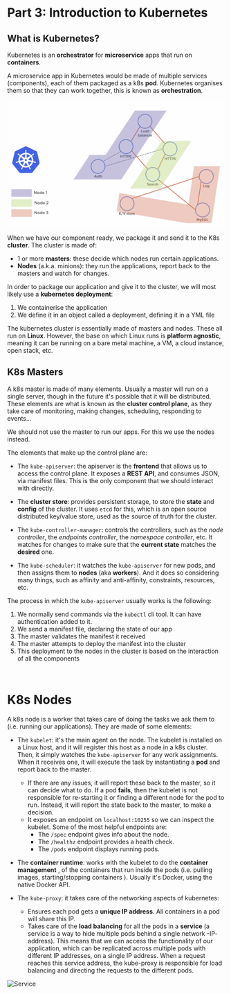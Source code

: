 # Part 3: Introduction to Kubernetes

## What is Kubernetes?

Kubernetes is an __orchestrator__ for __microservice__ apps that run on __containers__.

A microservice app in Kubernetes would be made of multiple services (components), each of them packaged as a k8s __pod__.
Kubernetes organises them so that they can work together, this is known as __orchestration__.

![K8s big picture](./images/k8s-big-picture.png)
<br/>

When we have our component ready, we package it and send it to the K8s __cluster__.
The cluster is made of:

- 1 or more __masters__: these decide which nodes run certain applications.
- __Nodes__ (a.k.a. minions): they run the applications, report back to the masters and watch for changes.

In order to package our application and give it to the cluster, we will most likely use a __kubernetes deployment__:
1. We containerise the application
2. We define it in an object called a deployment, defining it in a YML file

The kubernetes cluster is essentially made of masters and nodes. These all run on __Linux__. However, the base on which Linux runs is __platform agnostic__, meaning it can be running on a bare metal machine, a VM, a cloud instance, open stack, etc.
<br/>

## K8s Masters

A k8s master is made of many elements. Usually a master will run on a single server, though in the future it's possible that it will be distributed. These elements are what is known as the __cluster control plane__, as they take care of monitoring, making changes, scheduling, responding to events...

We should not use the master to run our apps. For this we use the nodes instead.

The elements that make up the control plane are:

* The `kube-apiserver`: the apiserver is the __frontend__ that allows us to access the control plane. It exposes a __REST API__, and consumes JSON, via manifest files. This is the only component that we should interact with directly. 

* The __cluster store__: provides persistent storage, to store the __state__ and __config__ of the cluster. It uses `etcd` for this, which is an open source distributed key/value store, used as the source of truth for the cluster.

* The `kube-controller-manager`: controls the controllers, such as the _node controller_, the _endpoints controller_, the _namespace controller_, etc. It watches for changes to make sure that the __current state__ matches the __desired__ one.

* The `kube-scheduler`: it watches the `kube-apiserver` for new pods, and then assigns them to __nodes__ (aka __workers__). And it does so considering many things, such as affinity and anti-affinity, constraints, resources, etc.


The process in which the `kube-apiserver` usually works is the following:

1. We normally send commands via the `kubectl` cli tool. It can have authentication added to it.
2. We send a manifest file, declaring the state of our app
3. The master validates the manifest it received
4. The master attempts to deploy the manifest into the cluster
5. This deployment to the nodes in the cluster is based on the interaction of all the components
<br/>


# K8s Nodes

A k8s node is a worker that takes care of doing the tasks we ask them to (i.e. running our applications). They are made of some elements:

* The `kubelet`: it's the main agent on the node. The kubelet is installed on a Linux host, and it will register this host as a node in a k8s cluster. Then, it simply watches the `kube-apiserver` for any work assignments. When it receives one, it will execute the task by instantiating a __pod__ and report back to the master.
  - If there are any issues, it will report these back to the master, so it can decide what to do. If a pod __fails__, then the kubelet is not responsible for re-starting it or finding a different node for the pod to run. Instead, it will report the state back to the master, to make a decision.
  - It exposes an endpoint on `localhost:10255` so we can inspect the kubelet. Some of the most helpful endpoints are:
    - The `/spec` endpoint gives info about the node.
    - The `/healthz` endpoint provides a health check.
    - The `/pods` endpoint displays running pods.

* The __container runtime__: works with the kubelet to do the __container management__ , of the containers that run inside the pods (i.e. pulling images, starting/stopping containers ). Usually it's Docker, using the native Docker API.

* The `kube-proxy`: it takes care of the networking aspects of kubernetes:
  - Ensures each pod gets a __unique IP address__. All containers in a pod will share this IP.
  - Takes care of the __load balancing__ for all the pods in a __service__ (a service is a way to hide multiple pods behind a single network -IP- address). This means that we can access the functionality of our application, which can be replicated across multiple pods with different IP addresses, on a single IP address. When a request reaches this service address, the kube-proxy is responsible for load balancing and directing the requests to the different pods.

![Service](.images/service.png)
<br/>